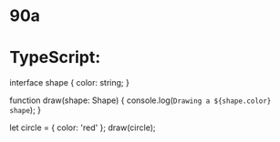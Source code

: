 # 90a
# TypeScript:
interface shape {
  color: string;
}

function draw(shape: Shape) {
  console.log(`Drawing a ${shape.color} shape`);
}

let circle = { color: 'red' };
draw(circle);

